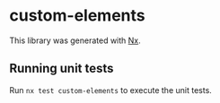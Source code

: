 # custom-elements

This library was generated with [Nx](https://nx.dev).

## Running unit tests

Run `nx test custom-elements` to execute the unit tests.
